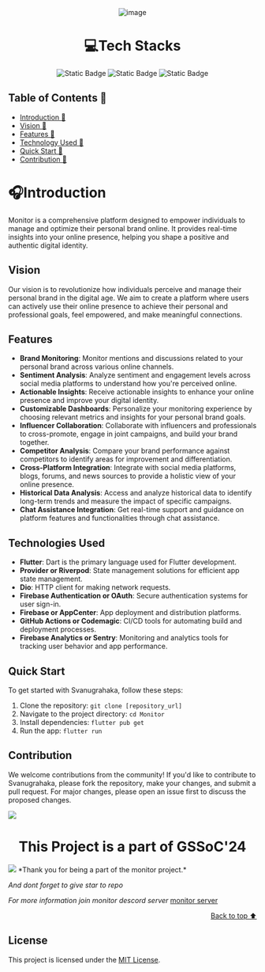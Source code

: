 <div align="center">
<img src="https://raw.githubusercontent.com/Pratikdate/Monitor/main/assets/monitor-logo-zip-file/png/ReadMe.png" alt="image"  border="0" />


# 💻Tech Stacks
![Static Badge](https://img.shields.io/badge/Flutter-blue)
![Static Badge](https://img.shields.io/badge/Dart-b)
![Static Badge](https://img.shields.io/badge/FireBase-yellow)

</div>

## Table of Contents 📒

- [Introduction 👋](#introduction)
- [Vision 👋](#vision)
- [Features 🌟](#features)
- [Technology Used 📡](#tech)
- [Quick Start 🚀](#quickstart)
- [Contribution 📡](#contributing)

# 🎧Introduction <a name="introduction"></a>

Monitor is a comprehensive platform designed to empower individuals to manage and optimize their personal brand online. It provides real-time insights into your online presence, helping you shape a positive and authentic digital identity.

## Vision <a name="vision"></a>

Our vision is to revolutionize how individuals perceive and manage their personal brand in the digital age. We aim to create a platform where users can actively use their online presence to achieve their personal and professional goals, feel empowered, and make meaningful connections.

## Features <a name="features"></a>

- **Brand Monitoring**: Monitor mentions and discussions related to your personal brand across various online channels.
- **Sentiment Analysis**: Analyze sentiment and engagement levels across social media platforms to understand how you're perceived online.
- **Actionable Insights**: Receive actionable insights to enhance your online presence and improve your digital identity.
- **Customizable Dashboards**: Personalize your monitoring experience by choosing relevant metrics and insights for your personal brand goals.
- **Influencer Collaboration**: Collaborate with influencers and professionals to cross-promote, engage in joint campaigns, and build your brand together.
- **Competitor Analysis**: Compare your brand performance against competitors to identify areas for improvement and differentiation.
- **Cross-Platform Integration**: Integrate with social media platforms, blogs, forums, and news sources to provide a holistic view of your online presence.
- **Historical Data Analysis**: Access and analyze historical data to identify long-term trends and measure the impact of specific campaigns.
- **Chat Assistance Integration**: Get real-time support and guidance on platform features and functionalities through chat assistance.

## Technologies Used <a name="tech"></a>

- **Flutter**: Dart is the primary language used for Flutter development.
- **Provider or Riverpod**: State management solutions for efficient app state management.
- **Dio**: HTTP client for making network requests.
- **Firebase Authentication or OAuth**: Secure authentication systems for user sign-in.
- **Firebase or AppCenter**: App deployment and distribution platforms.
- **GitHub Actions or Codemagic**: CI/CD tools for automating build and deployment processes.
- **Firebase Analytics or Sentry**: Monitoring and analytics tools for tracking user behavior and app performance.

## Quick Start <a name="quickstart"></a>

To get started with Svanugrahaka, follow these steps:

1. Clone the repository: `git clone [repository_url]`
2. Navigate to the project directory: `cd Monitor`
3. Install dependencies: `flutter pub get`
4. Run the app: `flutter run`

## Contribution <a name="contributing"></a>

We welcome contributions from the community! If you'd like to contribute to Svanugrahaka, please fork the repository, make your changes, and submit a pull request. For major changes, please open an issue first to discuss the proposed changes.

<a href="https://github.com/Pratikdate/Monitor/graphs/contributors">
  <img src="https://contrib.rocks/image?repo=Pratikdate/Monitor" />
</a>

# <center>This Project is a part of GSSoC'24</center>

<img src="https://imgur.com/wuiJXqr.png"/>
*Thank you for being a part of the monitor project.*

*And dont forget to give star to repo*

*For more information join monitor descord server* [monitor server](https://discord.gg/JK4qnXSZ)

<p align="right"><a href="#top">Back to top ⬆</a></p>

## License

This project is licensed under the [MIT License](LICENSE).
